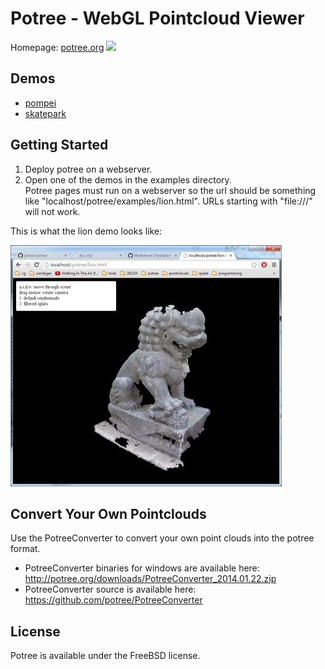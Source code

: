 # Potree - WebGL Pointcloud Viewer

Homepage: <a href="http://potree.org/">potree.org</a>
<img src="http://potree.org/resources/images/pompei.jpg">

## Demos
* [pompei](http://potree.org/demo/pompei/pompei.html)
* [skatepark](http://potree.org/demo/skatepark_v1.0/skatepark_v1.0.html)

## Getting Started
1. Deploy potree on a webserver. 
2. Open one of the demos in the examples directory. <br>
Potree pages must run on a webserver so the url 
should be something like "localhost/potree/examples/lion.html". URLs starting with "file:///" will not work.

This is what the lion demo looks like:

![](./docs/images/lion_demo_screenshot.jpg)


## Convert Your Own Pointclouds
Use the PotreeConverter to convert your own point clouds into the potree format.

* PotreeConverter binaries for windows are available here:
http://potree.org/downloads/PotreeConverter_2014.01.22.zip
* PotreeConverter source is available here:
https://github.com/potree/PotreeConverter


## License
Potree is available under the FreeBSD license.
